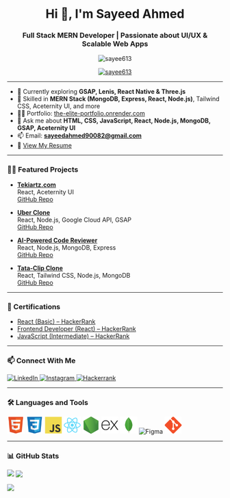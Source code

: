 <h1 align="center">Hi 👋, I'm Sayeed Ahmed</h1>
<h3 align="center">Full Stack MERN Developer | Passionate about UI/UX & Scalable Web Apps</h3>

<p align="center">
  <img src="https://komarev.com/ghpvc/?username=sayee613&label=Profile%20views&color=0e75b6&style=flat" alt="sayee613" />
</p>

<p align="center">
  <a href="https://github.com/ryo-ma/github-profile-trophy">
    <img src="https://github-profile-trophy.vercel.app/?username=sayee613" alt="sayee613" />
  </a>
</p>

---

- 🌱 Currently exploring **GSAP, Lenis, React Native & Three.js**
- 💼 Skilled in **MERN Stack (MongoDB, Express, React, Node.js)**, Tailwind CSS, Aceternity UI, and more
- 👨‍💻 Portfolio: [the-elite-portfolio.onrender.com](https://the-elite-portfolio.onrender.com/)
- 💬 Ask me about **HTML, CSS, JavaScript, React, Node.js, MongoDB, GSAP, Aceternity UI**
- 📫 Email: **sayeedahmed90082@gmail.com**
- 📄 [View My Resume](https://resume-builder-test-new.masaischool.com/resume/public?resumeId=67975999f7b3074e914f3c9f)

---

### 🧑‍💻 Featured Projects

- **[Tekiartz.com](https://www.tekiartz.com/)**  
  React, Aceternity UI  
  [GitHub Repo](https://github.com/Sayeed613/Tekiartz.com)

- **[Uber Clone](https://uber-clone-api8.onrender.com/)**  
  React, Node.js, Google Cloud API, GSAP  
  [GitHub Repo](https://github.com/Sayeed613/uber-clone)

- **[AI-Powered Code Reviewer](https://ai-powered-code-reviewer-nbqh.onrender.com/)**  
  React, Node.js, MongoDB, Express  
  [GitHub Repo](https://github.com/Sayeed613/AI-Powered-Code-Reviewer-)

- **[Tata-Clip Clone](https://tata-clip-clone.vercel.app/)**  
  React, Tailwind CSS, Node.js, MongoDB  
  [GitHub Repo](https://github.com/Sayeed613/TataClip-clone)

---

### 📑 Certifications

- [React (Basic) – HackerRank](https://www.hackerrank.com/certificates/f1ea7e31741b)
- [Frontend Developer (React) – HackerRank](https://www.hackerrank.com/certificates/43d6eda43ae3)
- [JavaScript (Intermediate) – HackerRank](https://www.hackerrank.com/certificates/85055201f94d)

---

### 📫 Connect With Me

<p align="left">
  <a href="https://www.linkedin.com/in/sayeed-ahmed-13474b225/" target="_blank">
    <img src="https://cdn.jsdelivr.net/gh/devicons/devicon/icons/linkedin/linkedin-original.svg" alt="LinkedIn" width="30" />
  </a>
  <a href="https://instagram.com/sayeed.08" target="_blank">
    <img src="https://raw.githubusercontent.com/rahuldkjain/github-profile-readme-generator/master/src/images/icons/Social/instagram.svg" alt="Instagram" width="30" />
  </a>
  <a href="https://www.hackerrank.com/sayeedahmed90082" target="_blank">
    <img src="https://raw.githubusercontent.com/rahuldkjain/github-profile-readme-generator/master/src/images/icons/Social/hackerrank.svg" alt="Hackerrank" width="30" />
  </a>
</p>

---

### 🛠️ Languages and Tools

<p>
  <img src="https://raw.githubusercontent.com/devicons/devicon/master/icons/html5/html5-original.svg" alt="HTML5" width="40"/>
  <img src="https://raw.githubusercontent.com/devicons/devicon/master/icons/css3/css3-original.svg" alt="CSS3" width="40"/>
  <img src="https://raw.githubusercontent.com/devicons/devicon/master/icons/javascript/javascript-original.svg" alt="JavaScript" width="40"/>
  <img src="https://raw.githubusercontent.com/devicons/devicon/master/icons/react/react-original.svg" alt="React" width="40"/>
  <img src="https://raw.githubusercontent.com/devicons/devicon/master/icons/nodejs/nodejs-original.svg" alt="Node.js" width="40"/>
  <img src="https://raw.githubusercontent.com/devicons/devicon/master/icons/express/express-original.svg" alt="Express.js" width="40"/>
  <img src="https://raw.githubusercontent.com/devicons/devicon/master/icons/mongodb/mongodb-original.svg" alt="MongoDB" width="40"/>
  <img src="https://www.vectorlogo.zone/logos/figma/figma-icon.svg" alt="Figma" width="40"/>
  <img src="https://raw.githubusercontent.com/devicons/devicon/master/icons/git/git-original.svg" alt="Git" width="40"/>
</p>

---

### 📊 GitHub Stats

<p>
  <img align="left" src="https://github-readme-stats.vercel.app/api/top-langs/?username=sayee613&layout=compact&theme=default" />
</p>

<p>&nbsp;<img align="center" src="https://github-readme-stats.vercel.app/api?username=sayee613&show_icons=true&theme=default" /></p>

<p><img align="center" src="https://github-readme-streak-stats.herokuapp.com/?user=sayee613&theme=default" /></p>
